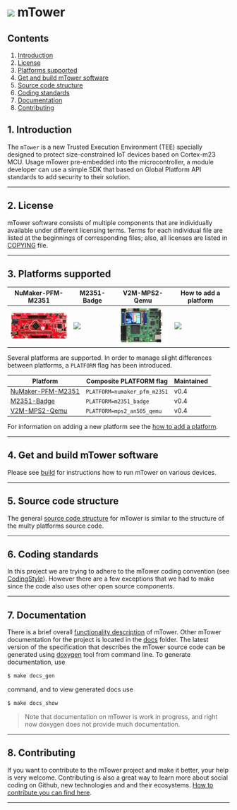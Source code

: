 # ![](docs/images/icon/mTower-logo-81_128.png) mTower

## Contents
1. [Introduction](#1-introduction)
2. [License](#2-license)
3. [Platforms supported](#3-platforms-supported)
4. [Get and build mTower software](#4-get-and-build-mtower-software)
5. [Source code structure](#5-source-code-structure)
6. [Coding standards](#6-coding-standards)
7. [Documentation](#7-documentation)
8. [Contributing](#8-contributing)

## 1. Introduction
The `mTower` is a new Trusted Execution Environment (TEE) specially designed
to protect size-constrained IoT devices based on Cortex-m23 MCU. Usage mTower
pre-embedded into the microcontroller, a module developer can use a simple SDK
that based on Global Platform API standards to add security to their solution.

---
## 2. License
mTower software consists of multiple components that are individually available
under different licensing terms. Terms for each individual file are listed at
the beginnings of corresponding files; also, all licenses are listed in
[COPYING] file.

--- 
## 3. Platforms supported

| **NuMaker-PFM-M2351** | **M2351-Badge** | **V2M-MPS2-Qemu** | **How to add a platform** |
|-----------------------|---------------------------|-------------|-----------|
|[![](docs/images/platforms/numaker_pfm_m2351/numaker_pfm_m2351.png)](docs/numaker_pfm_m2351.md)|[![](docs/images/platforms/m2351_badge/m2351_badge.png)](docs/m2351_badge.md) |[![V2M-MPS2-Qemu](docs/images/platforms/v2m-mps2/v2m-mps2.png)](docs/v2m-mps2-qemu.md)|[![](docs/images/platforms/add_new_board.jpg)](docs/port-new-platform.md)|


Several platforms are supported. In order to manage slight differences
between platforms, a `PLATFORM` flag has been introduced.

| Platform              | Composite PLATFORM flag            | Maintained |
|-----------------------|------------------------------------|------------|
| [NuMaker-PFM-M2351]   |`PLATFORM=numaker_pfm_m2351`        | v0.4       |
| [M2351-Badge]         |`PLATFORM=m2351_badge`              | v0.4       |
| [V2M-MPS2-Qemu]       |`PLATFORM=mps2_an505_qemu`          | v0.4       |

For information on adding a new platform see the [how to add a platform].

---
## 4. Get and build mTower software
Please see [build] for instructions how to run mTower on various devices.

---
## 5. Source code structure
The general [source code structure] for mTower is similar to the structure of the
multy platforms source code.

---
## 6. Coding standards
In this project we are trying to adhere to the mTower coding convention 
(see [CodingStyle]). However there are a few exceptions that we had to make since
the code also uses other open source components.

---
## 7. Documentation
There is a brief overall [functionality description](docs/mtower_functionality_description.md) of mTower. Other mTower documentation for the project is located in the [docs] folder. The latest version of the specification that describes the mTower source code can be generated using [doxygen] tool from command line. To generate documentation, use

```sh
$ make docs_gen
```
command, and to view generated docs use

```sh
$ make docs_show
```
> Note that documentation on mTower is work in progress, and right now doxygen does not provide much documentation.

---
## 8. Contributing
If you want to contribute to the mTower project and make it better, your help is
very welcome. Contributing is also a great way to learn more about social
coding on Github, new technologies and and their ecosystems. [How to contribute
you can find here](.github/CONTRIBUTING.md).

---

[docs]: ./docs
[COPYING]: COPYING
[build]: docs/build.md
[how to add a platform]: docs/port-new-platform.md
[CodingStyle]: docs/mtower-coding-standard.md
[source code structure]: docs/source-code-structure.md
[doxygen]: http://www.doxygen.nl
[NuMaker-PFM-M2351]: http://www.nuvoton.com.cn/hq/products/iot-solution/iot-platform/numaker-maker-platform/numaker-pfm-m2351?__locale=en
[M2351-Badge]: docs/schemes/m2351_badge
[V2M-MPS2-Qemu]: https://developer.arm.com/documentation/100964/1114/Microcontroller-Prototyping-System-2?lang=en

